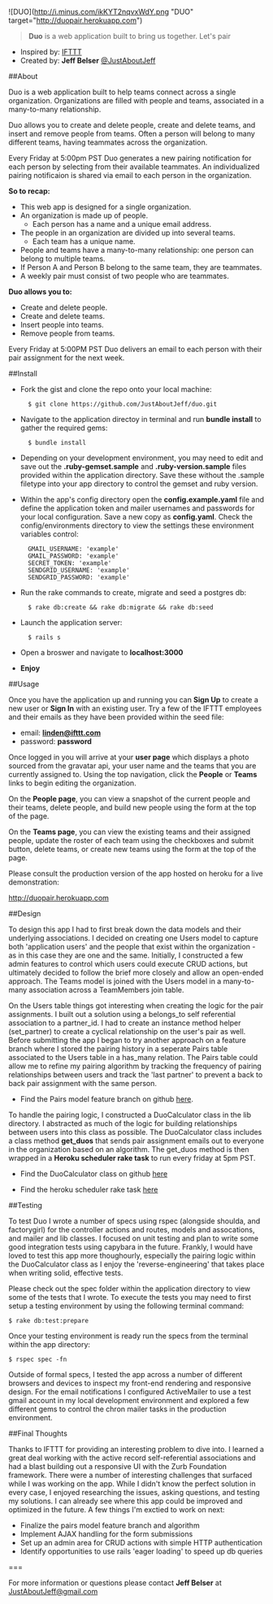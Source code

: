 ![DUO](http://i.minus.com/ikKYT2nqvxWdY.png "DUO" target="http://duopair.herokuapp.com")

> **Duo** is a web application built to bring us together. Let's pair

- Inspired by: [IFTTT](https://ifttt.com/)
- Created by: **Jeff Belser** [@JustAboutJeff](http://www.twitter.com/justaboutjeff)

##About

Duo is a web application built to help teams connect across a single organization. Organizations are filled with people and teams, associated in a many-to-many relationship.

Duo allows you to create and delete people, create and delete teams, and insert and remove people from teams. Often a person will belong to many different teams, having teammates across the organization.

Every Friday at 5:00pm PST Duo generates a new pairing notification for each person by selecting from their available teammates. An individualized pairing notificaion is shared via email to each person in the organization.

**So to recap:**

  - This web app is designed for a single organization.
  - An organization is made up of people.
     - Each person has a name and a unique email address.
  - The people in an organization are divided up into several teams.
     - Each team has a unique name.
  - People and teams have a many-to-many relationship: one person can belong to multiple teams.
  - If Person A and Person B belong to the same team, they are teammates.
  - A weekly pair must consist of two people who are teammates.

**Duo allows you to:**

  - Create and delete people.
  - Create and delete teams.
  - Insert people into teams.
  - Remove people from teams.

Every Friday at 5:00PM PST Duo delivers an email to each person with their pair assignment for the next week.

##Install

- Fork the gist and clone the repo onto your local machine:

		$ git clone https://github.com/JustAboutJeff/duo.git

- Navigate to the application directoy in terminal and run **bundle install** to gather the required gems:

		$ bundle install

- Depending on your development environment, you may need to edit and save out the **.ruby-gemset.sample** and **.ruby-version.sample** files provided within the application directory. Save these without the .sample filetype into your app directory to control the gemset and ruby version.

- Within the app's config directory open the **config.example.yaml** file and define the application token and mailer usernames and passwords for your local configuration. Save a new copy as **config.yaml**. Check the config/environments directory to view the settings these environment variables control:

		GMAIL_USERNAME: 'example'
		GMAIL_PASSWORD: 'example'
		SECRET_TOKEN: 'example'
		SENDGRID_USERNAME: 'example'
		SENDGRID_PASSWORD: 'example'

- Run the rake commands to create, migrate and seed a postgres db:

		$ rake db:create && rake db:migrate && rake db:seed

- Launch the application server:

		$ rails s

- Open a broswer and navigate to **localhost:3000**
- **Enjoy**

##Usage

Once you have the application up and running you can **Sign Up** to create a new user or **Sign In** with an existing user. Try a few of the IFTTT employees and their emails as they have been provided within the seed file:

- email: **linden@ifttt.com**
- password: **password**

Once logged in you will arrive at your **user page** which displays a photo sourced from the gravatar api, your user name and the teams that you are currently assigned to. Using the top navigation, click the **People** or **Teams** links to begin editing the organization.

On the **People page**, you can view a snapshot of the current people and their teams, delete people, and build new people using the form at the top of the page.

On the **Teams page**, you can view the existing teams and their assigned people, update the roster of each team using the checkboxes and submit button, delete teams, or create new teams using the form at the top of the page.

Please consult the production version of the app hosted on heroku for a live demonstration:

<http://duopair.herokuapp.com>

##Design

To design this app I had to first break down the data models and their underlying associations. I decided on creating one Users model to capture both 'application users' and the people that exist within the organization - as in this case they are one and the same. Initially, I constructed a few admin features to control which users could execute CRUD actions, but ultimately decided to follow the brief more closely and allow an open-ended approach. The Teams model is joined with the Users model in a many-to-many association across a TeamMembers join table.

On the Users table things got interesting when creating the logic for the pair assignments. I built out a solution using a belongs_to self referential association to a partner_id. I had to create an instance method helper (set_partner) to create a cyclical relationship on the user's pair as well. Before submitting the app I began to try another approach on a feature branch where I stored the pairing history in a seperate Pairs table associated to the Users table in a has_many relation. The Pairs table could allow me to refine my pairing algorithm by tracking the frequency of pairing relationships between users and track the 'last partner' to prevent a back to back pair assignment with the same person.

- Find the Pairs model feature branch on github [here](https://github.com/JustAboutJeff/duo/pull/30).

To handle the pairing logic, I constructed a DuoCalculator class in the lib directory. I abstracted as much of the logic for building relationships between users into this class as possible. The DuoCalculator class includes a class method **get_duos** that sends pair assignment emails out to everyone in the organization based on an algorithm. The get_duos method is then wrapped in a **Heroku scheduler rake task** to run every friday at 5pm PST.

- Find the DuoCalculator class on github [here](https://github.com/JustAboutJeff/duo/blob/master/lib/duo_calculator.rb)

- Find the heroku scheduler rake task [here](https://github.com/JustAboutJeff/duo/blob/master/lib/tasks/scheduler.rake)


##Testing

To test Duo I wrote a number of specs using rspec (alongside shoulda, and factorygirl) for the controller actions and routes, models and assocations, and mailer and lib classes. I focused on unit testing and plan to write some good integration tests using capybara in the future. Frankly, I would have loved to test this app more thoughourly, especially the pairing logic within the DuoCalculator class as I enjoy the 'reverse-engineering' that takes place when writing solid, effective tests.

Please check out the spec folder within the application directory to view some of the tests that I wrote. To execute the tests you may need to first setup a testing environment by using the following terminal command:

    $ rake db:test:prepare

Once your testing environment is ready run the specs from the terminal within the app directory:

	$ rspec spec -fn

Outside of formal specs, I tested the app across a number of different browsers and devices to inspect my front-end rendering and responsive design. For the email notifications I configured ActiveMailer to use a test gmail account in my local development environment and explored a few different gems to control the chron mailer tasks in the production environment.

##Final Thoughts

Thanks to IFTTT for providing an interesting problem to dive into. I learned a great deal working with the active record self-referential associations and had a blast building out a responsive UI with the Zurb Foundation framework. There were a number of interesting challenges that surfaced while I was working on the app. While I didn't know the perfect solution in every case, I enjoyed researching the issues, asking questions, and testing my solutions. I can already see where this app could be improved and optimized in the future. A few things I'm exctied to work on next:

- Finalize the pairs model feature branch and algorithm
- Implement AJAX handling for the form submissions
- Set up an admin area for CRUD actions with simple HTTP authentication
- Identify opportunities to use rails 'eager loading' to speed up db queries

===

For more information or questions please contact **Jeff Belser** at <JustAboutJeff@gmail.com>